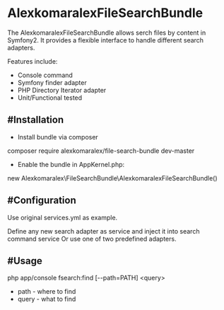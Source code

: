 
AlexkomaralexFileSearchBundle
=============

The AlexkomaralexFileSearchBundle allows serch files by content in Symfony2.
It provides a flexible interface to handle different search adapters.

Features include:

- Console command
- Symfony finder adapter
- PHP Directory Iterator adapter
- Unit/Functional tested


#Installation
------------

- Install bundle via composer
 
composer require alexkomaralex/file-search-bundle dev-master

- Enable the bundle in AppKernel.php:

new Alexkomaralex\FileSearchBundle\AlexkomaralexFileSearchBundle()



#Configuration
------------

Use original services.yml as example.

Define any new search adapter as service and inject it into search command service
Or use one of two predefined adapters.



#Usage
------------

php app/console fsearch:find [--path=PATH] \<query\> 

- path - where to find
- query - what to find

